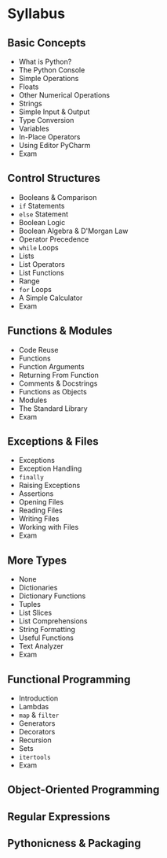 # Syllabus

## Basic Concepts
  * What is Python?
  * The Python Console
  * Simple Operations
  * Floats
  * Other Numerical Operations
  * Strings
  * Simple Input & Output
  * Type Conversion
  * Variables
  * In-Place Operators
  * Using Editor PyCharm
  * Exam

## Control Structures
  * Booleans & Comparison
  * `if` Statements
  * `else` Statement
  * Boolean Logic
  * Boolean Algebra & D'Morgan Law
  * Operator Precedence
  * `while` Loops
  * Lists
  * List Operators
  * List Functions
  * Range
  * `for` Loops
  * A Simple Calculator
  * Exam

## Functions & Modules
  * Code Reuse
  * Functions
  * Function Arguments
  * Returning From Function
  * Comments & Docstrings
  * Functions as Objects
  * Modules
  * The Standard Library
  * Exam

## Exceptions & Files
  * Exceptions
  * Exception Handling
  * `finally`
  * Raising Exceptions
  * Assertions
  * Opening Files
  * Reading Files
  * Writing Files
  * Working with Files
  * Exam

## More Types
  * None
  * Dictionaries
  * Dictionary Functions
  * Tuples
  * List Slices
  * List Comprehensions
  * String Formatting
  * Useful Functions
  * Text Analyzer
  * Exam

## Functional Programming
  * Introduction
  * Lambdas
  * `map` & `filter`
  * Generators
  * Decorators
  * Recursion
  * Sets  
  * `itertools`
  * Exam

## Object-Oriented Programming

## Regular Expressions

## Pythonicness & Packaging
